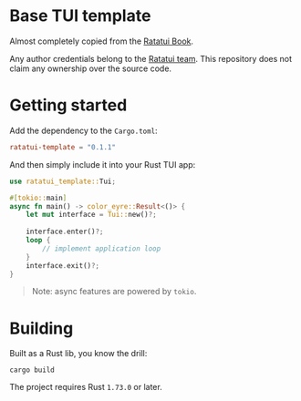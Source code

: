 # Base TUI template

Almost completely copied from the [Ratatui Book](https://ratatui.rs/how-to/develop-apps/abstract-terminal-and-event-handler.html).

Any author credentials belong to the [Ratatui team](https://github.com/ratatui-org). This repository does not claim any ownership over the source code.

# Getting started

Add the dependency to the `Cargo.toml`:

```toml
ratatui-template = "0.1.1"
```

And then simply include it into your Rust TUI app:

```rust
use ratatui_template::Tui;

#[tokio::main]
async fn main() -> color_eyre::Result<()> {
    let mut interface = Tui::new()?;
    
    interface.enter()?;
    loop {
        // implement application loop
    }
    interface.exit()?;
}

```

> Note: async features are powered by `tokio`.

# Building

Built as a Rust lib, you know the drill:

```shell
cargo build
```

The project requires Rust `1.73.0` or later.
